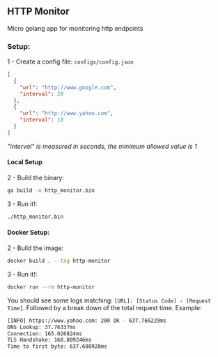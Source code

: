 ## HTTP Monitor

Micro golang app for monitoring http endpoints

### Setup:

1 - Create a config file:
`configs/config.json`

```json
[
  {
    "url": "http://www.google.com",
    "interval": 20
  },
  {
    "url": "http://www.yahoo.com",
    "interval": 10
  }
]
```

_"interval" is measured in seconds, the minimum allowed value is 1_

#### Local Setup

2 - Build the binary:

```bash
go build -o http_monitor.bin
```

3 - Run it!:

```bash
./http_monitor.bin
```

#### Docker Setup:

2 - Build the image:

```bash
docker build . --tag http-monitor
```

3 - Run it!:

```bash
docker run --rm http-monitor
```

You should see some logs matching: `[URL]: [Status Code] - [Request Time]`. Followed by a break down of the total request time. Example:

```bash
[INFO] https://www.yahoo.com: 200 OK - 637.766229ms
DNS Lookup: 37.76337ms
Connection: 165.026824ms
TLS Handshake: 168.809246ms
Time to first byte: 637.608928ms
```

